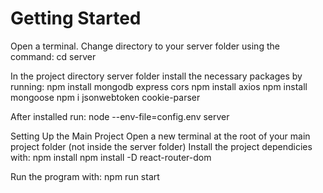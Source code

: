 # Getting Started

Open a terminal.
Change directory to your server folder using the command:
  cd server
  
In the project directory server folder install the necessary packages by running:
  npm install mongodb express cors
  npm install axios
  npm install mongoose
  npm i jsonwebtoken cookie-parser

After installed run:
  node --env-file=config.env server


Setting Up the Main Project
Open a new terminal at the root of your main project folder (not inside the server folder)
Install the project dependicies with:
 npm install
 npm install -D react-router-dom

Run the program with:
  npm run start




